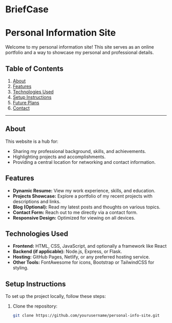 # BriefCase

# Personal Information Site

Welcome to my personal information site! This site serves as an online portfolio and a way to showcase my personal and professional details.

## Table of Contents
1. [About](#about)
2. [Features](#features)
3. [Technologies Used](#technologies-used)
4. [Setup Instructions](#setup-instructions)
5. [Future Plans](#future-plans)
6. [Contact](#contact)

---

## About

This website is a hub for:
- Sharing my professional background, skills, and achievements.
- Highlighting projects and accomplishments.
- Providing a central location for networking and contact information.

## Features

- **Dynamic Resume:** View my work experience, skills, and education.
- **Projects Showcase:** Explore a portfolio of my recent projects with descriptions and links.
- **Blog (Optional):** Read my latest posts and thoughts on various topics.
- **Contact Form:** Reach out to me directly via a contact form.
- **Responsive Design:** Optimized for viewing on all devices.

## Technologies Used

- **Frontend:** HTML, CSS, JavaScript, and optionally a framework like React
- **Backend (if applicable):** Node.js, Express, or Flask.
- **Hosting:** GitHub Pages, Netlify, or any preferred hosting service.
- **Other Tools:** FontAwesome for icons, Bootstrap or TailwindCSS for styling.

## Setup Instructions

To set up the project locally, follow these steps:

1. Clone the repository:
   ```bash
   git clone https://github.com/yourusername/personal-info-site.git
